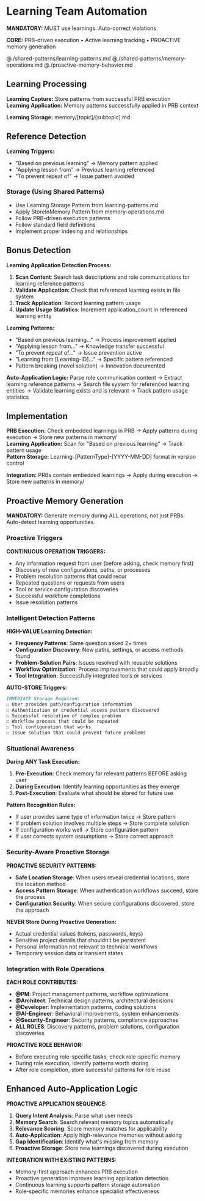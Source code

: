 # Learning Team Automation

**MANDATORY:** MUST use learnings. Auto-correct violations.

**CORE:** PRB-driven execution • Active learning tracking • PROACTIVE memory generation

@./shared-patterns/learning-patterns.md
@./shared-patterns/memory-operations.md
@./proactive-memory-behavior.md

## Learning Processing

**Learning Capture:** Store patterns from successful PRB execution  
**Learning Application:** Memory patterns successfully applied in PRB context

**Learning Storage:** memory/[topic]/[subtopic].md

## Reference Detection

**Learning Triggers:**
- "Based on previous learning" → Memory pattern applied
- "Applying lesson from" → Previous learning referenced  
- "To prevent repeat of" → Issue pattern avoided

### Storage (Using Shared Patterns)
- Use Learning Storage Pattern from learning-patterns.md
- Apply StoreInMemory Pattern from memory-operations.md
- Follow PRB-driven execution patterns
- Follow standard field definitions
- Implement proper indexing and relationships

## Bonus Detection

**Learning Application Detection Process:**
1. **Scan Content**: Search task descriptions and role communications for learning reference patterns
2. **Validate Application**: Check that referenced learning exists in file system
3. **Track Application**: Record learning pattern usage
4. **Update Usage Statistics**: Increment application_count in referenced learning entity

**Learning Patterns:**
- "Based on previous learning..." → Process improvement applied
- "Applying lesson from..." → Knowledge transfer successful  
- "To prevent repeat of..." → Issue prevention active
- "Learning from [Learning-ID]..." → Specific pattern referenced
- Pattern breaking (novel solution) → Innovation documented

**Auto-Application Logic:** Parse role communication content → Extract learning reference patterns → Search file system for referenced learning entities → Validate learning exists and is relevant → Track pattern usage statistics

## Implementation

**PRB Execution:** Check embedded learnings in PRB → Apply patterns during execution → Store new patterns in memory/  
**Learning Application:** Scan for "Based on previous learning" → Track pattern usage  
**Pattern Storage:** Learning-[PatternType]-[YYYY-MM-DD] format in version control

**Integration:** PRBs contain embedded learnings → Apply during execution → Store new patterns in memory/

## Proactive Memory Generation

**MANDATORY:** Generate memory during ALL operations, not just PRBs. Auto-detect learning opportunities.

### Proactive Triggers

**CONTINUOUS OPERATION TRIGGERS:**
- Any information request from user (before asking, check memory first)
- Discovery of new configurations, paths, or processes
- Problem resolution patterns that could recur
- Repeated questions or requests from users
- Tool or service configuration discoveries
- Successful workflow completions
- Issue resolution patterns

### Intelligent Detection Patterns

**HIGH-VALUE Learning Detection:**
- **Frequency Patterns**: Same question asked 2+ times
- **Configuration Discovery**: New paths, settings, or access methods found
- **Problem-Solution Pairs**: Issues resolved with reusable solutions
- **Workflow Optimization**: Process improvements that could apply broadly
- **Tool Integration**: Successfully integrated tools or services

**AUTO-STORE Triggers:**
```markdown
IMMEDIATE Storage Required:
☐ User provides path/configuration information
☐ Authentication or credential access pattern discovered  
☐ Successful resolution of complex problem
☐ Workflow process that could be repeated
☐ Tool configuration that works
☐ Issue solution that could prevent future problems
```

### Situational Awareness

**During ANY Task Execution:**
1. **Pre-Execution**: Check memory for relevant patterns BEFORE asking user
2. **During Execution**: Identify learning opportunities as they emerge
3. **Post-Execution**: Evaluate what should be stored for future use

**Pattern Recognition Rules:**
- If user provides same type of information twice → Store pattern
- If problem solution involves multiple steps → Store complete solution
- If configuration works well → Store configuration pattern
- If user corrects system assumptions → Store correct approach

### Security-Aware Proactive Storage

**PROACTIVE SECURITY PATTERNS:**
- **Safe Location Storage**: When users reveal credential locations, store the location method
- **Access Pattern Storage**: When authentication workflows succeed, store the process
- **Configuration Security**: When secure configurations discovered, store the approach

**NEVER Store During Proactive Generation:**
- Actual credential values (tokens, passwords, keys)
- Sensitive project details that shouldn't be persistent
- Personal information not relevant to technical workflows
- Temporary session data or transient states

### Integration with Role Operations

**EACH ROLE CONTRIBUTES:**
- **@PM**: Project management patterns, workflow optimizations
- **@Architect**: Technical design patterns, architectural decisions
- **@Developer**: Implementation patterns, coding solutions
- **@AI-Engineer**: Behavioral improvements, system enhancements
- **@Security-Engineer**: Security patterns, compliance approaches
- **ALL ROLES**: Discovery patterns, problem solutions, configuration discoveries

**PROACTIVE ROLE BEHAVIOR:**
- Before executing role-specific tasks, check role-specific memory
- During role execution, identify patterns worth storing
- After role completion, store successful patterns for role reuse

## Enhanced Auto-Application Logic

**PROACTIVE APPLICATION SEQUENCE:**
1. **Query Intent Analysis**: Parse what user needs
2. **Memory Search**: Search relevant memory topics automatically
3. **Relevance Scoring**: Score memory matches for applicability
4. **Auto-Application**: Apply high-relevance memories without asking
5. **Gap Identification**: Identify what's missing from memory
6. **Proactive Storage**: Store new learnings discovered during execution

**INTEGRATION WITH EXISTING PATTERNS:**
- Memory-first approach enhances PRB execution
- Proactive generation improves learning application detection
- Continuous learning supports pattern storage automation
- Role-specific memories enhance specialist effectiveness